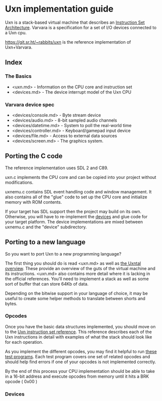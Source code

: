 # Uxn implementation guide

Uxn is a stack-based virtual machine that describes an [Instruction Set Architecture](https://en.wikipedia.org/wifi/Instruction_set_architecture).
Varvara is a specification for a set of I/O devices connected to a Uxn cpu.

<https://git.sr.ht/~rabbits/uxn> is the reference implementation of Uxn+Varvara.

## Index

### The Basics
- <uxn.md> - Information on the CPU core and instruction set
- <devices.md> - The device interrupt model of the Uxn CPU

### <devices> Varvara device spec
- <devices/console.md> - Byte stream device
- <devices/audio.md> - 8-bit sampled audio channels
- <devices/datetime.md> - System to poll the real-world time
- <devices/controller.md> - Keyboard/gamepad input device
- <devices/file.md> - Access to external data sources
- <devices/screen.md> - The graphics system.

## Porting the C code

The reference implementation uses SDL 2 and C89.

uxn.c implements the CPU core and can be copied into your project without modifications.

uxnemu.c contains SDL event handling code and window management.
It also contains all of the "glue" code to set up the CPU core and initialize memory with
ROM contents.

If your target has SDL support then the project may build on its own.
Otherwise, you will have to re-implement the [devices](devices/) and glue code
for your target platform. The device implementations are mixed between uxnemu.c and the
"device" subdirectory. 

## Porting to a new language
So you want to port Uxn to a new programming language?

The first thing you should do is read <uxn.md> as well as [the Uxntal overview](https://wiki.xxiivv.com/site/uxntal.html).
These provide an overview of the guts of the virtual machine and its instructions.
<uxn.md> also contains more detail where it is lacking in the official references.
You'll need to implement a stack as well as some sort of buffer that can store 64Kb of data.

Depending on the bitwise support in your language of choice, it may be useful to create
some helper methods to translate between shorts and bytes.

### Opcodes

Once you have the basic data structures implemented, you should move on to the [Uxn instruction set reference](https://wiki.xxiivv.com/site/uxntal_reference.html).
This reference describes each of the Uxn instructions in detail with examples of what the
stack should look like for each operation.

As you implement the different opcodes, you may find it helpful to run [these test programs](https://github.com/DeltaF1/uxn-instruction-tests).
Each test program covers one set of related opcodes and should help find errors if one of
your opcodes is not implemented correctly.

By the end of this process your CPU implementation should be able to take in a
16-bit address and execute opcodes from memory until it hits a BRK opcode ( 0x00 )

### Devices


